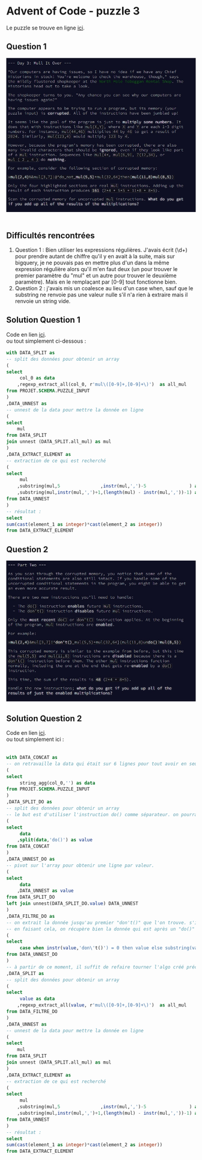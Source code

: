 # Advent of Code - puzzle 3

Le puzzle se trouve en ligne [ici](https://adventofcode.com/2024/day/3).

## Question 1

![alt text](puzzle_3_question_1_enigme.jpg)
<br>
<br>

## Difficultés rencontrées

1. Question 1 : Bien utiliser les expressions régulières. J'avais écrit (\d+) pour prendre autant de chiffre qu'il y en avait à la suite, mais sur bigquery, je ne pouvais pas en mettre plus d'un dans la même expression régulière alors qu'il m'en faut deux (un pour trouver le premier paramètre du "mul" et un autre pour trouver le deuxième paramètre). Mais en le remplaçant par [0-9] tout fonctionne bien.
2. Question 2 :  j'avais mis un coalesce au lieu d'un case when, sauf que le substring ne renvoie pas une valeur nulle s'il n'a rien à extraire mais il renvoie un string vide. 

## Solution Question 1

Code en lien [ici](https://github.com/renoriwal/puzzles/tree/main/adventofcode_2024/puzzle_3/puzzle_3_question_1_solution_sql.sql).
<br> ou tout simplement ci-dessous :
```sql
with DATA_SPLIT as 
-- split des données pour obtenir un array
(
select 
     col_0 as data
    ,regexp_extract_all(col_0, r'mul\([0-9]+,[0-9]+\)')  as all_mul
from PROJET.SCHEMA.PUZZLE_INPUT
)
,DATA_UNNEST as 
-- unnest de la data pour mettre la donnée en ligne
(
select 
    mul
from DATA_SPLIT
join unnest (DATA_SPLIT.all_mul) as mul
)
,DATA_EXTRACT_ELEMENT as 
-- extraction de ce qui est recherché
(
select 
     mul
    ,substring(mul,5               ,instr(mul,',')-5                ) as element_1 -- extraction du premier  élément
    ,substring(mul,instr(mul,',')+1,(length(mul) - instr(mul,','))-1) as element_2 -- extraction du deuxième élément
from DATA_UNNEST
)
-- résultat : 
select 
sum(cast(element_1 as integer)*cast(element_2 as integer))
from DATA_EXTRACT_ELEMENT
```


## Question 2

![alt text](puzzle_3_question_2_enigme.jpg)
<br>



## Solution Question 2


Code en lien [ici](https://github.com/renoriwal/puzzles/tree/main/adventofcode_2024/puzzle_3/puzzle_3_question_2_solution_sql.sql).
<br> ou tout simplement ici : 
```sql

with DATA_CONCAT as
-- on retravaille la data qui était sur 6 lignes pour tout avoir en seul bloc : 
(
select
     string_agg(col_0,'') as data
from PROJET.SCHEMA.PUZZLE_INPUT
)
,DATA_SPLIT_DO as 
-- split des données pour obtenir un array
-- le but est d'utiliser l'instruction do() comme séparateur. on pourra ainsi compter tous les mul car ils seront valides, et on s'arrêtera au premier "don't() trouvé
(
select 
     data
    ,split(data,'do()') as value
from DATA_CONCAT
)
,DATA_UNNEST_DO as 
-- pivot sur l'array pour obtenir une ligne par valeur.
(
select 
     data
    ,DATA_UNNEST as value
from DATA_SPLIT_DO
left join unnest(DATA_SPLIT_DO.value) DATA_UNNEST
)
,DATA_FILTRE_DO as
-- on extrait la donnée jusqu'au premier "don't()" que l'on trouve. s'il n'y en a pas, on prend toute la valeur.
-- en faisant cela, on récupère bien la donnée qui est après un "do()" (on garde aussi le début du dataset même s'il ne commence pas par "do()" et qui est avant un "don't()"
(
select 
     case when instr(value,'don\'t()') = 0 then value else substring(value, 1, instr(value,'don\'t()')) end as value
from DATA_UNNEST_DO
)
-- à partir de ce moment, il suffit de refaire tourner l'algo créé précédemment :
,DATA_SPLIT as 
-- split des données pour obtenir un array
(
select 
     value as data
    ,regexp_extract_all(value, r'mul\([0-9]+,[0-9]+\)')  as all_mul
from DATA_FILTRE_DO
)
,DATA_UNNEST as 
-- unnest de la data pour mettre la donnée en ligne
(
select 
    mul
from DATA_SPLIT
join unnest (DATA_SPLIT.all_mul) as mul
)
,DATA_EXTRACT_ELEMENT as 
-- extraction de ce qui est recherché
(
select 
     mul
    ,substring(mul,5               ,instr(mul,',')-5                ) as element_1 -- extraction du premier  élément
    ,substring(mul,instr(mul,',')+1,(length(mul) - instr(mul,','))-1) as element_2 -- extraction du deuxième élément
from DATA_UNNEST
)
-- résultat :
select 
sum(cast(element_1 as integer)*cast(element_2 as integer))
from DATA_EXTRACT_ELEMENT

```